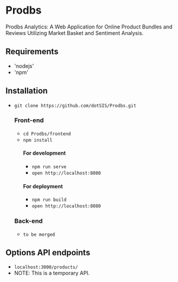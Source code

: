# Prodbs
Prodbs Analytics: A Web Application for Online Product Bundles and Reviews Utilizing Market Basket and Sentiment Analysis.

## Requirements
- 'nodejs'
- 'npm'

## Installation
- `git clone https://github.com/dotSIS/Prodbs.git`
  ### Front-end
  - `cd Prodbs/frontend`
  - `npm install`
    #### For development
    - `npm run serve`
    - `open http://localhost:8080`
    #### For deployment
    - `npm run build`
    - `open http://localhost:8080`
  ### Back-end
  - `to be merged`

## Options API endpoints
- `localhost:3000/products/`
- NOTE: This is a temporary API.
